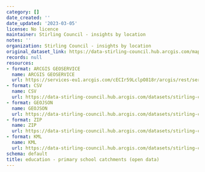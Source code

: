 ```yaml
---
category: []
date_created: ''
date_updated: '2023-03-05'
license: No licence
maintainer: Stirling Council - insights by location
notes: ''
organization: Stirling Council - insights by location
original_dataset_link: https://data-stirling-council.hub.arcgis.com/maps/stirling-council::education-primary-school-catchments-open-data
records: null
resources:
- format: ARCGIS GEOSERVICE
  name: ARCGIS GEOSERVICE
  url: https://services-eu1.arcgis.com/cECIr59LclpO818r/arcgis/rest/services/education_-_primary_school_catchments_view/FeatureServer/6
- format: CSV
  name: CSV
  url: https://data-stirling-council.hub.arcgis.com/datasets/stirling-council::education-primary-school-catchments-open-data.csv?outSR=%7B%22latestWkid%22%3A27700%2C%22wkid%22%3A27700%7D
- format: GEOJSON
  name: GEOJSON
  url: https://data-stirling-council.hub.arcgis.com/datasets/stirling-council::education-primary-school-catchments-open-data.geojson?outSR=%7B%22latestWkid%22%3A27700%2C%22wkid%22%3A27700%7D
- format: ZIP
  name: ZIP
  url: https://data-stirling-council.hub.arcgis.com/datasets/stirling-council::education-primary-school-catchments-open-data.zip?outSR=%7B%22latestWkid%22%3A27700%2C%22wkid%22%3A27700%7D
- format: KML
  name: KML
  url: https://data-stirling-council.hub.arcgis.com/datasets/stirling-council::education-primary-school-catchments-open-data.kml?outSR=%7B%22latestWkid%22%3A27700%2C%22wkid%22%3A27700%7D
schema: default
title: education - primary school catchments (open data)
---
```

